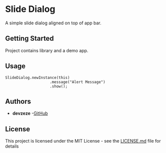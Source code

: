 # Slide Dialog

A simple slide dialog aligned on top of app bar.

## Getting Started

Project contains library and a demo app.

## Usage

```
SlideDialog.newInstance(this)
                    .message("Alert Message")
                    .show();
```


## Authors

* **devzeze** -[GitHub](https://github.com/devzeze)

## License

This project is licensed under the MIT License - see the [LICENSE.md](LICENSE.md) file for details

